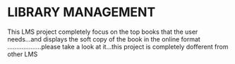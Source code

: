 # LIBRARY MANAGEMENT
 This LMS project completely focus on the top books that the user needs...and displays the soft copy of the book in the online format ...................please take a look at it...this project is completely dofferent from other LMS
